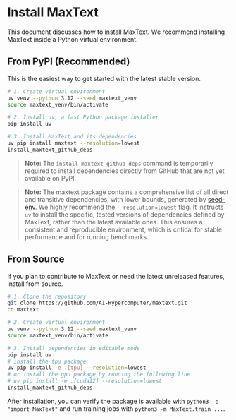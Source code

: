 <!--
 Copyright 2023-2025 Google LLC

 Licensed under the Apache License, Version 2.0 (the "License");
 you may not use this file except in compliance with the License.
 You may obtain a copy of the License at

      https://www.apache.org/licenses/LICENSE-2.0

 Unless required by applicable law or agreed to in writing, software
 distributed under the License is distributed on an "AS IS" BASIS,
 WITHOUT WARRANTIES OR CONDITIONS OF ANY KIND, either express or implied.
 See the License for the specific language governing permissions and
 limitations under the License.
 -->

# Install MaxText

This document discusses how to install MaxText. We recommend installing MaxText inside a Python virtual environment.

## From PyPI (Recommended)
This is the easiest way to get started with the latest stable version.

```bash
# 1. Create virtual environment
uv venv --python 3.12 --seed maxtext_venv
source maxtext_venv/bin/activate

# 2. Install uv, a fast Python package installer
pip install uv

# 3. Install MaxText and its dependencies
uv pip install maxtext --resolution=lowest
install_maxtext_github_deps
```
> **Note:** The `install_maxtext_github_deps` command is temporarily required to install dependencies directly from GitHub that are not yet available on PyPI.

> **Note:** The maxtext package contains a comprehensive list of all direct and transitive dependencies, with lower bounds, generated by [seed-env](https://github.com/google-ml-infra/actions/tree/main/python_seed_env). We highly recommend the `--resolution=lowest` flag. It instructs `uv` to install the specific, tested versions of dependencies defined by MaxText, rather than the latest available ones. This ensures a consistent and reproducible environment, which is critical for stable performance and for running benchmarks.

## From Source
If you plan to contribute to MaxText or need the latest unreleased features, install from source.

```bash
# 1. Clone the repository
git clone https://github.com/AI-Hypercomputer/maxtext.git
cd maxtext

# 2. Create virtual environment
uv venv --python 3.12 --seed maxtext_venv
source maxtext_venv/bin/activate

# 3. Install dependencies in editable mode
pip install uv
# install the tpu package
uv pip install -e .[tpu] --resolution=lowest
# or install the gpu package by running the following line
# uv pip install -e .[cuda12] --resolution=lowest
install_maxtext_github_deps
```

After installation, you can verify the package is available with `python3 -c "import MaxText"` and run training jobs with `python3 -m MaxText.train ...`.
